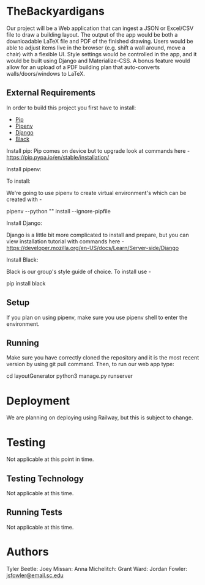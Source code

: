 # TheBackyardigans

Our project will be a Web application that can ingest a JSON or Excel/CSV file to draw a building layout. The output of the app would be both a downloadable LaTeX file and PDF of the finished drawing. Users would be able to adjust items live in the browser (e.g. shift a wall around, move a chair) with a flexible UI. Style settings would be controlled in the app, and it would be built using Django and Materialize-CSS. A bonus feature would allow for an upload of a PDF building plan that auto-converts walls/doors/windows to LaTeX.

## External Requirements

In order to build this project you first have to install:

- [Pip](https://pypi.org/project/pip/)
- [Pipenv](https://pypi.org/project/pipenv/)
- [Django](https://www.djangoproject.com/)
- [Black](https://pypi.org/project/black/)

Install pip:
Pip comes on device but to upgrade look at commands here - https://pip.pypa.io/en/stable/installation/

Install pipenv:

To install:

We're going to use pipenv to create virtual environment's which can be created with -

pipenv --python "<path-to-python>" install --ignore-pipfile

Install Django:

Django is a little bit more complicated to install and prepare, but you can view installation tutorial with commands here - https://developer.mozilla.org/en-US/docs/Learn/Server-side/Django

Install Black:

Black is our group's style guide of choice. To install use -

pip install black

## Setup

If you plan on using pipenv, make sure you use pipenv shell to enter the environment.

## Running

Make sure you have correctly cloned the repository and it is the most recent version by using git pull command. Then, to run our web app type:

cd layoutGenerator
python3 manage.py runserver

# Deployment

We are planning on deploying using Railway, but this is subject to change.

# Testing

Not applicable at this point in time.

## Testing Technology

Not applicable at this time.

## Running Tests

Not applicable at this time.

# Authors

Tyler Beetle:
Joey Missan:
Anna Michelitch:
Grant Ward:
Jordan Fowler: jsfowler@email.sc.edu
